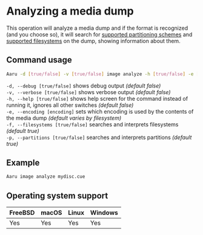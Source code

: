 # Analyzing a media dump

This operation will analyze a media dump and if the format is recognized (and you choose so), it will search
for [supported partitioning schemes](/faq/partitions.md)
and [supported filesystems](/faq/filesystems.md) on the dump, showing information about them.

## Command usage

```bash
Aaru -d [true/false] -v [true/false] image analyze -h [true/false] -e [encoding] -f [true/false] -p [true/false] <image-path>
```

`-d, --debug [true/false]` shows debug output *(default false)*  
`-v, --verbose [true/false]` shows verbose output *(default false)*  
`-h, --help [true/false]` shows help screen for the command instead of running it, ignores all other switches *(default false)*  
`-e, --encoding [encoding]` sets which encoding is used by the contents of the media dump *(default varies by filesystem)*  
`-f, --filesystems [true/false]` searches and interprets filesystems *(default true)*  
`-p, --partitions [true/false]` searches and interprets partitions *(default true)*

## Example

```bash
Aaru image analyze mydisc.cue
```

## Operating system support

| FreeBSD | macOS | Linux | Windows |
| ------- | ----- | ----- | ------- |
| Yes     | Yes   | Yes   | Yes     |

